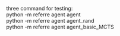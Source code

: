 three command for testing:
<br>
python -m referre agent agent
<br>
python -m referre agent agent_rand
<br>
python -m referre agent agent_basic_MCTS